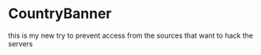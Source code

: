 # CountryBanner
this is my new try to prevent access from the sources that want to hack the servers
